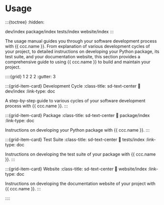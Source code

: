# Usage

:::{toctree}
:hidden:

dev/index
package/index
tests/index
website/index
:::


The usage manual guides you through your software development process with {{ ccc.name }}.
From explanation of various development cycles of your project,
to detailed instructions on developing your Python package,
its test suite, and your documentation website,
this section provides a comprehensive guide to using {{ ccc.name }}
to build and maintain your project.


::::{grid} 1 2 2 2
:gutter: 3

:::{grid-item-card} Development Cycle
:class-title: sd-text-center
:link: dev/index
:link-type: doc

A step-by-step guide to various cycles of your software development process with {{ ccc.name }}.
:::

:::{grid-item-card} Package
:class-title: sd-text-center
:link: package/index
:link-type: doc

Instructions on developing your Python package with {{ ccc.name }}.
:::

:::{grid-item-card} Test Suite
:class-title: sd-text-center
:link: tests/index
:link-type: doc

Instructions on developing the test suite of your package with {{ ccc.name }}.
:::

:::{grid-item-card} Website
:class-title: sd-text-center
:link: website/index
:link-type: doc

Instructions on developing the documentation website of your project with {{ ccc.name }}.
:::

::::
